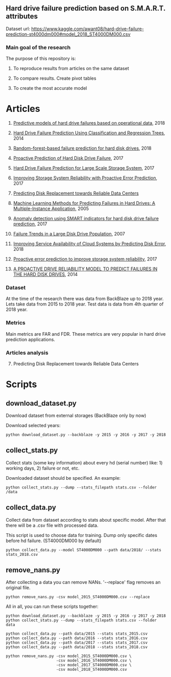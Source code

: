
## Hard drive failure prediction based on S.M.A.R.T. attributes

Dataset url: https://www.kaggle.com/awant08/hard-drive-failure-prediction-st4000dm000#model_2018_ST4000DM000.csv

### Main goal of the research

The purpose of this repository is:

1. To reproduce results from articles on the same dataset

2. To compare results. Create pivot tables

3. To create the most accurate model

# Articles

1. [Predictive models of hard drive failures based on operational data](https://hal.archives-ouvertes.fr/hal-01703140/document), 2018

2. [Hard Drive Failure Prediction Using Classification and Regression Trees](https://www.researchgate.net/publication/286602543_Hard_Drive_Failure_Prediction_Using_Classification_and_Regression_Trees), 2014

3. [Random-forest-based failure prediction for hard disk drives](https://journals.sagepub.com/doi/full/10.1177/1550147718806480), 2018

4. [Proactive Prediction of Hard Disk Drive Failure](http://cs229.stanford.edu/proj2017/final-reports/5242080.pdf), 2017

5. [Hard Drive Failure Prediction for Large Scale Storage System](https://escholarship.org/uc/item/11x380ng), 2017

6. [Improving Storage System Reliability with Proactive Error Prediction](https://www.usenix.org/system/files/conference/atc17/atc17-mahdisoltani.pdf), 2017

7. [Predicting Disk Replacement towards Reliable Data Centers](https://www.kdd.org/kdd2016/papers/files/adf0849-botezatuA.pdf)

8. [Machine Learning Methods for Predicting Failures in Hard Drives: A Multiple-Instance Application](http://jmlr.csail.mit.edu/papers/volume6/murray05a/murray05a.pdf), 2005

9. [Anomaly detection using SMART indicators for hard disk drive failure prediction](https://www.etran.rs/common/pages/proceedings/IcETRAN2017/RTI/IcETRAN2017_paper_RTI1_6.pdf), 2017

10. [Failure Trends in a Large Disk Drive Population](https://static.googleusercontent.com/media/research.google.com/en//archive/disk_failures.pdf), 2007

11. [Improving Service Availability of Cloud Systems by Predicting Disk Error](https://www.usenix.org/system/files/conference/atc18/atc18-xu-yong.pdf), 2018

12. [Proactive error prediction to improve storage system reliability](https://www.usenix.org/system/files/conference/atc17/atc17-mahdisoltani.pdf), 2017

13. [A PROACTIVE DRIVE RELIABILITY MODEL TO PREDICT FAILURES IN THE HARD DISK DRIVES](http://www.iraj.in/journal/journal_file/journal_pdf/3-78-140957031862-68.pdf), 2014

### Dataset

At the time of the research there was data from BackBlaze up to 2018 year.
Lets take data from 2015 to 2018 year. Test data is data from 4th quarter of 2018 year.

### Metrics

Main metrics are FAR and FDR. These metrics are very popular in hard drive prediction applications.

### Articles analysis

7. Predicting Disk Replacement towards Reliable Data Centers


# Scripts

## download_dataset.py

Download dataset from external storages (BackBlaze only by now)

Download selected years:

```console
python download_dataset.py --backblaze -y 2015 -y 2016 -y 2017 -y 2018
```

## collect_stats.py

Collect stats (some key information) about every hd (serial number) like: 1) working days, 2) failure or not, etc.

Downloaded dataset should be specified. An example:

```console
python collect_stats.py --dump --stats_filepath stats.csv --folder /data
```

## collect_data.py

Collect data from dataset according to stats about specific model. After that there will be a .csv file with processed data.

This script is used to choose data for training. Dump only specific dates before hd failure. (ST4000DM000 by default)

```console
python collect_data.py --model ST4000DM000 --path data/2018/ --stats stats_2018.csv
```

## remove_nans.py

After collecting a data you can remove NANs.
'--replace' flag removes an original file.

```console
python remove_nans.py -csv model_2015_ST4000DM000.csv --replace
```

All in all, you can run these scripts together:

```console
python download_dataset.py --backblaze -y 2015 -y 2016 -y 2017 -y 2018
python collect_stats.py --dump --stats_filepath stats.csv --folder data

python collect_data.py --path data/2015 --stats stats_2015.csv
python collect_data.py --path data/2016 --stats stats_2016.csv
python collect_data.py --path data/2017 --stats stats_2017.csv
python collect_data.py --path data/2018 --stats stats_2018.csv

python remove_nans.py -csv model_2015_ST4000DM000.csv \
                      -csv model_2016_ST4000DM000.csv \
                      -csv model_2017_ST4000DM000.csv \
                      -csv model_2018_ST4000DM000.csv
```

